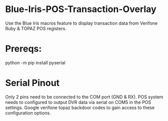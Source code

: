 # Blue-Iris-POS-Transaction-Overlay
Use the Blue Iris macros feature to display transaction data from Verifone Ruby &amp; TOPAZ POS registers.

#  Prereqs:
python -m pip install pyserial

# Serial Pinout
Only 2 pins need to be connected to the COM port (GND & RX). POS system needs to configured to output DVR data via serial on COM5 in the POS settings. Google verifone topaz backdoor codes to gain access to these configuration options.
